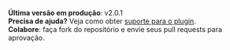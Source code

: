 **Última versão em produção**: v2.0.1 <br />
**Precisa de ajuda?** Veja como obter [suporte para o plugin](https://github.com/iugu/iugu-woocommerce/wiki/Suporte). <br />
**Colabore**: faça fork do repositório e envie seus pull requests para aprovação.
